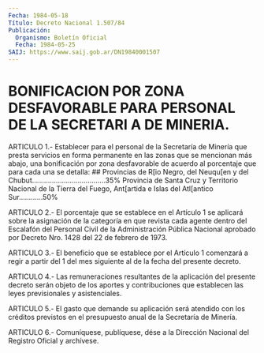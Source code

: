```yaml
---
Fecha: 1984-05-18
Título: Decreto Nacional 1.507/84
Publicación:
  Organismo: Boletín Oficial
  Fecha: 1984-05-25
SAIJ: https://www.saij.gob.ar/DN19840001507
---
```

# BONIFICACION POR ZONA DESFAVORABLE PARA PERSONAL DE LA SECRETARI A DE MINERIA.

<a id="1"></a>
ARTICULO  1.-  Establecer  para  el  personal  de  la Secretaría de Minería que presta servicios en forma permanente en  las  zonas que se  mencionan más abajo, una bonificación por zona desfavorable  de acuerdo al porcentaje que para cada una se detalla: ##  Provincias de R[io Negro, del Neuqu[en  y del Chubut.....................................35%  Provincia de Santa Cruz y Territorio  Nacional de la Tierra del Fuego,  Ant[artida  e  Islas del Atl[antico Sur............50%

<a id="2"></a>
ARTICULO  2.-  El  porcentaje  que se establece en el Artículo 1 se aplicará sobre la asignación de  la  categoría  en que revista cada agente dentro del Escalafón del Personal Civil de la Administración Pública Nacional aprobado por Decreto  Nro. 1428 del 22 de febrero de 1973.

<a id="3"></a>
ARTICULO  3.-  El  beneficio  que  se  establece  por el Artículo 1 comenzará a regir a partir del 1 del mes siguiente  al  de la fecha del presente decreto.

<a id="4"></a>
ARTICULO  4.-  Las  remuneraciones resultantes de la aplicación del presente decreto serán  objeto  de los aportes y contribuciones que establecen las leyes previsionales y asistenciales.

<a id="5"></a>
ARTICULO  5.-  El gasto que demande su aplicación será atendido con los créditos previstos  en el presupuesto anual de la Secretaría de Minería.

<a id="6"></a>
ARTICULO  6.- Comuníquese, publíquese, dése a la Dirección Nacional del Registro Oficial y archívese.